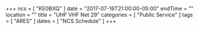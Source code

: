 +++
ncs = [ "KE0BXQ" ]
date = "2017-07-16T21:00:00-05:00"
endTime = ""
location = ""
title = "UHF VHF Net 29"
categories = [ "Public Service" ]
tags = [ "ARES" ]
dates = [ "NCS Schedule" ]
+++
